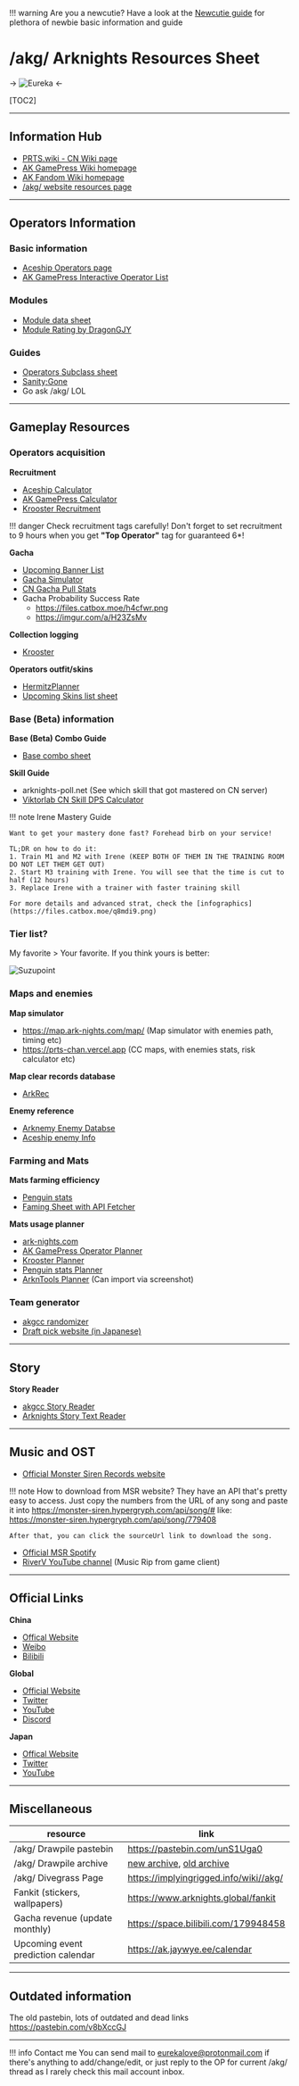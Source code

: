 !!! warning Are you a newcutie? 
    Have a look at the [Newcutie guide](https://rentry.org/akgnewcutieguide) for plethora of newbie basic information and guide

# /akg/ Arknights Resources Sheet

-> ![Eureka](https://i.imgur.com/qs0pkXd.png) <-

[TOC2]

***

## Information Hub

* [PRTS.wiki - CN Wiki page](https://prts.wiki)
* [AK GamePress Wiki homepage](https://gamepress.gg/arknights/)
* [AK Fandom Wiki homepage](https://arknights.fandom.com/wiki/Arknights_Wiki)
* [/akg/ website resources page](https://akgcc.github.io)

***

## Operators Information

### Basic information
* [Aceship Operators page](https://aceship.github.io/AN-EN-Tags/akhrchars.html)
* [AK GamePress Interactive Operator List](https://gamepress.gg/arknights/tools/interactive-operator-list)

### Modules
* [Module data sheet](https://docs.google.com/spreadsheets/u/1/d/e/2PACX-1vTA6I0ffKjIubfoxd3GedgVScdQ2G90EFSlHzADsNP7nk5nXa8BNyW3beeUS8WD6UXRu8EfV3bBSoRI/pubhtml#)
* [Module Rating by DragonGJY](https://docs.google.com/spreadsheets/d/1A0_0XTAcDDtHkvyAwjTqEEzM8cf5h3E60u23ZVXw4eg/edit#gid=0)

### Guides
* [Operators Subclass sheet](https://docs.google.com/spreadsheets/d/1jGWI1iqfFz1h59bycP2rJo9ca4BQf7S1hJ9iPcXcmrI/htmlview#)
* [Sanity;Gone](https://sanitygone.help/operators)
* Go ask /akg/ LOL

***

## Gameplay Resources

### Operators acquisition

__Recruitment__

* [Aceship Calculator](https://aceship.github.io/AN-EN-Tags/akhr.html)
* [AK GamePress Calculator](https://gamepress.gg/arknights/tools/arknights-recruitment-tag-filter)
* [Krooster Recruitment](https://www.krooster.com/tools/recruit)

!!! danger Check recruitment tags carefully!
    Don't forget to set recruitment to 9 hours when you get __"Top Operator"__ tag for guaranteed 6*!

__Gacha__

* [Upcoming Banner List](https://gamepress.gg/arknights/database/banner-list-gacha)
* [Gacha Simulator](https://gamepress.gg/arknights/tools/summon-simulator)
* [CN Gacha Pull Stats](https://arkgacha.kwer.top/poolList)
* Gacha Probability Success Rate
  * https://files.catbox.moe/h4cfwr.png
  * https://imgur.com/a/H23ZsMv

__Collection logging__

* [Krooster](https://www.krooster.com/)

__Operators outfit/skins__

* [HermitzPlanner](https://hermitzplanner.github.io/)
* [Upcoming Skins list sheet](https://docs.google.com/spreadsheets/d/13WaE-e52vdbANJ6oteL9EHlg_bv2k1Moe8ZV-SLI908)

### Base (Beta) information

__Base (Beta) Combo Guide__

* [Base combo sheet](https://docs.google.com/spreadsheets/d/1zYc2JU46X0XWmV7s1503bN4feRdOMa1eehrTQ2jGaiE/edit)

__Skill Guide__

* arknights-poll.net (See which skill that got mastered on CN server)
* [Viktorlab CN Skill DPS Calculator](https://viktorlab.cn/akdata/)

!!! note Irene Mastery Guide
    
	Want to get your mastery done fast? Forehead birb on your service! 

    TL;DR on how to do it:
    1. Train M1 and M2 with Irene (KEEP BOTH OF THEM IN THE TRAINING ROOM DO NOT LET THEM GET OUT)
    2. Start M3 training with Irene. You will see that the time is cut to half (12 hours)
    3. Replace Irene with a trainer with faster training skill

    For more details and advanced strat, check the [infographics](https://files.catbox.moe/q8mdi9.png)

### Tier list?

My favorite > Your favorite. If you think yours is better:

![Suzupoint](https://i.imgur.com/UegGmk9.jpeg)

### Maps and enemies

__Map simulator__
* https://map.ark-nights.com/map/ (Map simulator with enemies path, timing etc)
* https://prts-chan.vercel.app (CC maps, with enemies stats, risk calculator etc)

__Map clear records database__
* [ArkRec](https://en.arkrec.com/)

__Enemy reference__
* [Arknemy Enemy Databse](https://arknemy.github.io/enemy/)
* [Aceship enemy Info](https://aceship.github.io/AN-EN-Tags/akenemy.html)

### Farming and Mats

__Mats farming efficiency__

* [Penguin stats](https://penguin-stats.io/result/item)
* [Faming Sheet with API Fetcher](https://docs.google.com/spreadsheets/u/1/d/12X0uBQaN7MuuMWWDTiUjIni_MOP015GnulggmBJgBaQ/htmlview#gid=485742288)

__Mats usage planner__

* [ark-nights.com](https://ark-nights.com/?locale=en_US)
* [AK GamePress Operator Planner](https://gamepress.gg/arknights/tools/arknights-operator-planner)
* [Krooster Planner](https://www.krooster.com/planner/goals)
* [Penguin stats Planner](https://penguin-stats.io/planner)
* [ArknTools Planner](https://arkn.lolicon.app) (Can import via screenshot)

### Team generator
* [akgcc randomizer](https://akgcc.github.io/cc/randomizer.html)
* [Draft pick website (in Japanese)](https://suns-wyk.com/operators-random-choice/#/tool)

***

##  Story

__Story Reader__

* [akgcc Story Reader](https://akgcc.github.io/cc/story.html)
* [Arknights Story Text Reader](https://050644zf.github.io/ArknightsStoryTextReader/index2.html#/en_US/menu)

***

## Music and OST

* [Official Monster Siren Records website](https://monster-siren.hypergryph.com)

!!! note How to download from MSR website?
    They have an API that's pretty easy to access. Just copy the numbers from the URL of any song and paste it into https://monster-siren.hypergryph.com/api/song/# like: https://monster-siren.hypergryph.com/api/song/779408
    
    After that, you can click the sourceUrl link to download the song.

* [Official MSR Spotify](https://open.spotify.com/artist/7l5zSPffvPDaRRYkAHsyt7?si=ES3y9GTHR46bio10zFmOWg)
* [RiverV YouTube channel](https://www.youtube.com/@rivervmusic) (Music Rip from game client)

***

## Official Links
__China__
* [Offical Website](https://ak.hypergryph.com/)
* [Weibo](https://weibo.com/arknights)
* [Bilibili](https://space.bilibili.com/161775300/)

__Global__
* [Official Website](https://arknights.global/)
* [Twitter](https://twitter.com/ArknightsEN)
* [YouTube](https://www.youtube.com/@ArknightsOfficialYostar)
* [Discord](https://discord.gg/arknights)

__Japan__
* [Offical Website](https://arknights.jp/)
* [Twitter](https://twitter.com/ArknightsStaff)
* [YouTube](https://www.youtube.com/@ArknightsStaff_JP)

***

## Miscellaneous

resource | link
---------|-----
/akg/ Drawpile pastebin | https://pastebin.com/unS1Uga0
/akg/ Drawpile archive | [new archive](https://imgbox.com/g/97eTBbkUbq), [old archive](https://imgbox.com/g/u7HiPPkUpb)
/akg/ Divegrass Page | https://implyingrigged.info/wiki//akg/
Fankit (stickers, wallpapers) | https://www.arknights.global/fankit
Gacha revenue (update monthly) | https://space.bilibili.com/179948458
Upcoming event prediction calendar | https://ak.jaywye.ee/calendar

***

## Outdated information

The old pastebin, lots of outdated and dead links
https://pastebin.com/v8bXccGJ

***

!!! info Contact me
    You can send mail to eurekalove@protonmail.com if there's anything to add/change/edit, or just reply to the OP for current /akg/ thread as I rarely check this mail account inbox.
